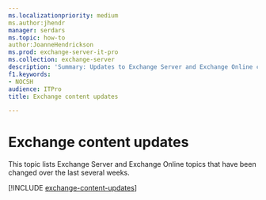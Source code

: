 ```yaml
---
ms.localizationpriority: medium
ms.author:jhendr
manager: serdars
ms.topic: how-to
author:JoanneHendrickson
ms.prod: exchange-server-it-pro
ms.collection: exchange-server
description: 'Summary: Updates to Exchange Server and Exchange Online content.'
f1.keywords:
- NOCSH
audience: ITPro
title: Exchange content updates

---
```


# Exchange content updates

This topic lists Exchange Server and Exchange Online topics that have been changed over the last several weeks.

[!INCLUDE [exchange-content-updates](../hub/includes/exchange-content-updates.md)]
